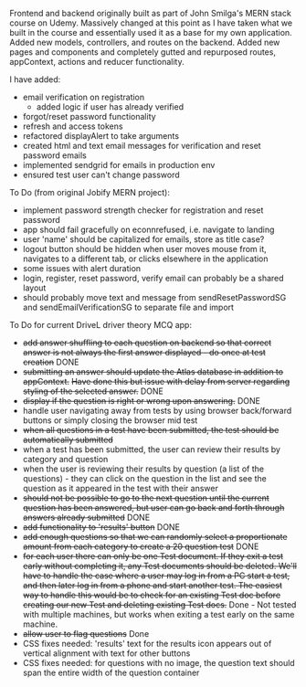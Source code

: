 Frontend and backend originally built as part of John Smilga's MERN stack course on Udemy. Massively changed at this point as I have taken what we built in the course and essentially used it as a base for my own application. Added new models, controllers, and routes on the backend. Added new pages and components and completely gutted and repurposed routes, appContext, actions and reducer functionality.

I have added:

- email verification on registration
  - added logic if user has already verified
- forgot/reset password functionality
- refresh and access tokens
- refactored displayAlert to take arguments
- created html and text email messages for verification and reset password emails
- implemented sendgrid for emails in production env
- ensured test user can't change password

To Do (from original Jobify MERN project):

- implement password strength checker for registration and reset password
- app should fail gracefully on econnrefused, i.e. navigate to landing
- user 'name' should be capitalized for emails, store as title case?
- logout button should be hidden when user moves mouse from it, navigates to a different tab, or clicks elsewhere in the application
- some issues with alert duration
- login, register, reset password, verify email can probably be a shared layout
- should probably move text and message from sendResetPasswordSG and sendEmailVerificationSG to separate file and import

To Do for current DriveL driver theory MCQ app:

- ~~add answer shuffling to each question on backend so that correct answer is not always the first answer displayed - do once at test creation~~ DONE
- ~~submitting an answer should update the Atlas database in addition to appContext.~~ ~~Have done this but issue with delay from server regarding styling of the selected answer.~~ DONE
- ~~display if the question is right or wrong upon answering.~~ DONE
- handle user navigating away from tests by using browser back/forward buttons or simply closing the browser mid test
- ~~when all questions in a test have been submitted, the test should be automatically submitted~~
- when a test has been submitted, the user can review their results by category and question
- when the user is reviewing their results by question (a list of the questions) - they can click on the question in the list and see the question as it appeared in the test with their answer
- ~~should not be possible to go to the next question until the current question has been answered, but user can go back and forth through answers already submitted~~ DONE
- ~~add functionality to 'results' button~~ DONE
- ~~add enough questions so that we can randomly select a proportionate amount from each category to create a 20 question test~~ DONE
- ~~for each user there can only be one Test document. If they exit a test early without completing it, any Test documents should be deleted. We'll have to handle the case where a user may log in from a PC start a test, and then later log in from a phone and start another test. The easiest way to handle this would be to check for an existing Test doc before creating our new Test and deleting existing Test docs.~~ Done - Not tested with multiple machines, but works when exiting a test early on the same machine.
- ~~allow user to flag questions~~ Done
- CSS fixes needed: 'results' text for the results icon appears out of vertical alignment with text for other buttons
- CSS fixes needed: for questions with no image, the question text should span the entire width of the question container
